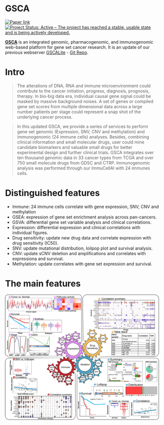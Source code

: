 # GSCA

[![Paper link](https://img.shields.io/badge/Published%20in-Bioinformatics-12688.svg)](https://academic.oup.com/bioinformatics/advance-article/doi/10.1093/bioinformatics/bty411/5001392)
[![Project Status: Active – The project has reached a stable, usable state and is being actively developed.](http://www.repostatus.org/badges/latest/active.svg)](https://github.com/Gchunjie-sam-liu/GSCA)

[**GSCA**](http://bioinfo.life.hust.edu.cn/GSCA) is an integrated genomic, pharmacogenomic, and immunogenomic web-based platform for gene set cancer research. It is an update of our previous webserver [GSCALite](http://bioinfo.life.hust.edu.cn/web/GSCALite/) - [Git Repo](https://github.com/chunjie-sam-liu/GSCALite).

# Intro

> The alterations of DNA, RNA and immune microenvironment could contribute to the cancer initiation, progress, diagnosis, prognosis, therapy. In bio-big data era, individual causal gene signal could be masked by massive background noises. A set of genes or compiled gene set scores from multiple dimensional data across a large number patients per stage could represent a snap shot of the underlying cancer process.

> In this updated GSCA, we provide a series of services to perform gene set genomic (Expression, SNV, CNV and methylation) and immunogenomic (24 immune cells) analyses. Besides, combining clinical information and small molecular drugs, user could mine candidate biomarkers and valuable small drugs for better experimental design and further clinical trials. GSCA integrates over ten thousand genomic data in 33 cancer types from TCGA and over 750 small molecule drugs from GDSC and CTRP. Immunogenomic analysis was performed through our ImmuCellAI with 24 immunes cells.

# Distinguished features

- Immune: 24 immune cells correlate with gene expression, SNV, CNV and methylation
- GSEA: expression of gene set enrichment analysis across pan-cancers.
- GSVA: differential gene set variable analysis and clinical correlations.
- Expression: differential expression and clinical correlations with individual figures.
- Drug sensitivity: update new drug data and correlate expression with drug sensitivity (IC50).
- SNV: update mutational distribution, lolipop plot and survival analysis.
- CNV: update sCNV deletion and amplifications and correlates with expressiona and survival.
- Methylation: update correlates with gene set expression and survival.

# The main features

![figure2](gsca-angular/src/assets/imgs/figure2.png)
